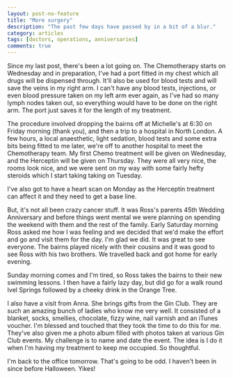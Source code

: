 ```yaml
---
layout: post-no-feature
title: "More surgery"
description: "The past few days have passed by in a bit of a blur."
category: articles
tags: [doctors, operations, anniversaries]
comments: true
---
```


Since my last post, there's been a lot going on.  The Chemotherapy starts on Wednesday and in preparation, I've had a port fitted in my chest which all drugs will be dispensed through.  It'll also be used for blood tests and will save the veins in my right arm.  I can't have any blood tests, injections, or even blood pressure taken on my left arm ever again, as I've had so many lymph nodes taken out, so everything would have to be done on the right arm.  The port just saves it for the length of my treatment.

The procedure involved dropping the bairns off at Michelle's at 6:30 on Friday morning (thank you), and then a trip to a hospital in North London.  A few hours, a local anaesthetic, light sedation, blood tests and some extra bits being fitted to me later, we're off to another hospital to meet the Chemotherapy team.  My first Chemo treatment will be given on Wednesday, and the Herceptin will be given on Thursday.  They were all very nice, the rooms look nice, and we were sent on my way with some fairly hefty steroids which I start taking taking on Tuesday.

I've also got to have a heart scan on Monday as the Herceptin treatment can affect it and they need to get a base line.

But, it's not all been crazy cancer stuff.  It was Ross's parents 45th Wedding Anniversary and before things went mental we were planning on spending the weekend with them and the rest of the family.  Early Saturday morning Ross asked me how I was feeling and we decided that we'd make the effort and go and visit them for the day.  I'm glad we did.  It was great to see everyone.  The bairns played nicely with their cousins and it was good to see Ross with his two brothers.  We travelled back and got home for early evening.

Sunday morning comes and I'm tired, so Ross takes the bairns to their new swimming lessons.  I then have a fairly lazy day, but did go for a walk round Ivel Springs followed by a cheeky drink in the Orange Tree.

I also have a visit from Anna.  She brings gifts from the Gin Club.  They are such an amazing bunch of ladies who know me very well.  It consisted of a blanket, socks, smellies, chocolate, fizzy wine, nail varnish and an iTunes voucher.  I'm blessed and touched that they took the time to do this for me.  They've also given me a photo album filled with photos taken at various Gin Club events. My challenge is to name and date the event.  The idea is I do it when I'm having my treatment to keep me occupied.  So thoughtful.

I'm back to the office tomorrow.  That's going to be odd.  I haven't been in since before Halloween.  Yikes!